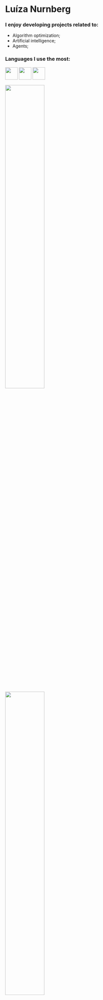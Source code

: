 <h1 align="left">Luíza Nurnberg</h1>

### I enjoy developing projects related to:
   - Algorithm optimization;
   - Artificial intelligence;
   - Agents;

### Languages I use the most:
<img src="https://cdn.jsdelivr.net/gh/devicons/devicon/icons/java/java-original.svg" width="40" height="40"/> 
<img src="https://cdn.jsdelivr.net/gh/devicons/devicon/icons/python/python-original.svg" width="40" height="40"/> 
<img src="https://cdn.jsdelivr.net/gh/devicons/devicon/icons/javascript/javascript-original.svg" width="40" height="40"/> 

<p align="left">
<img height="50%" width="auto" src="https://github-readme-stats.vercel.app/api?username=luizanurnberg&show_icons=true&count_private=true&theme=darcula&hide_border=true&hide=issues,contribs&bg_color=00000000"/>
<img height="50%" width="auto" src="https://github-readme-stats.vercel.app/api/top-langs/?username=luizanurnberg&layout=compact&hide_border=true&theme=darcula&bg_color=00000000&langs_count=6&hide=jupyter%20notebook,tex,css,php&exclude_repo=Pacman-AI">
<br>
